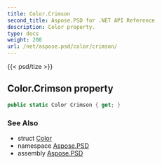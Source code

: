 ```yaml
---
title: Color.Crimson
second_title: Aspose.PSD for .NET API Reference
description: Color property. 
type: docs
weight: 200
url: /net/aspose.psd/color/crimson/
---
```

{{< psd/tize >}}
## Color.Crimson property

```csharp
public static Color Crimson { get; }
```

### See Also

* struct [Color](../)
* namespace [Aspose.PSD](../../color/)
* assembly [Aspose.PSD](../../../)


